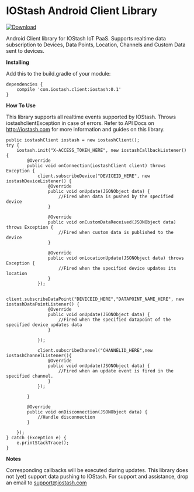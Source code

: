 IOStash Android Client Library
===================


[ ![Download](https://api.bintray.com/packages/iostash/maven/iostash/images/download.svg) ](https://bintray.com/iostash/maven/iostash/_latestVersion)


Android Client library for IOStash IoT PaaS. Supports realtime data subscription to Devices, Data Points, Location, Channels and Custom Data sent to devices.

 **Installing**

Add this to the build.gradle of your module:

    dependencies {
        compile 'com.iostash.client:iostash:0.1'
    }

 
 **How To Use**

This library supports all realtime events supported by IOStash. Throws iostashclientException in case of errors. Refer to API Docs on http://iostash.com for more information and guides on this library.

    public iostashClient iostash = new iostashClient();
    try {
        iostash.init("X-ACCESS_TOKEN_HERE", new iostashCallbackListener() {
            @Override
            public void onConnection(iostashClient client) throws Exception {
                client.subscribeDevice("DEVICEID_HERE", new iostashDeviceListener() {
                    @Override
                    public void onUpdate(JSONObject data) {
                        //Fired when data is pushed by the specified device
                    }

                    @Override
                    public void onCustomDataReceived(JSONObject data) throws Exception {
                        //Fired when custom data is published to the device
                    }

                    @Override
                    public void onLocationUpdate(JSONObject data) throws Exception {
                        //Fired when the specified device updates its location
                    }
                });

                client.subscribeDataPoint("DEVICEID_HERE","DATAPOINT_NAME_HERE", new iostashDataPointListener() {
                    @Override
                    public void onUpdate(JSONObject data) {
                        //Fired when the specified datapoint of the specified device updates data
                    }

                });

                client.subscribeChannel("CHANNELID_HERE",new iostashChannelListener(){
                    @Override
                    public void onUpdate(JSONObject data) {
                        //Fired when an update event is fired in the specified channel.
                    }
                });

            }

            @Override
            public void onDisconnection(JSONObject data) {
                //Handle disconnection
            }

        });
    } catch (Exception e) {
        e.printStackTrace();
    }
   
   
**Notes**

   Corresponding callbacks will be executed during updates. This library does not (yet) support data pushing to IOStash.
For support and assistance, drop an email to support@iostash.com